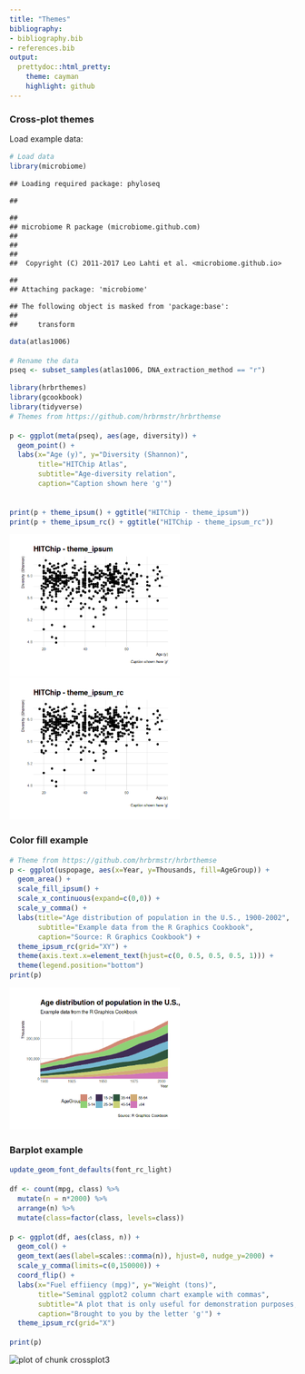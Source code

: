 ```yaml
---
title: "Themes"
bibliography: 
- bibliography.bib
- references.bib
output: 
  prettydoc::html_pretty:
    theme: cayman
    highlight: github
---
```

<!--
  %\VignetteEngine{knitr::rmarkdown}
  %\VignetteIndexEntry{microbiome tutorial - clustering}
  %\usepackage[utf8]{inputenc}
  %\VignetteEncoding{UTF-8}  
-->


### Cross-plot themes


Load example data:


```r
# Load data
library(microbiome)
```

```
## Loading required package: phyloseq
```

```
## 
```

```
## 
## microbiome R package (microbiome.github.com)
##           
## 
## 
##  Copyright (C) 2011-2017 Leo Lahti et al. <microbiome.github.io>
```

```
## 
## Attaching package: 'microbiome'
```

```
## The following object is masked from 'package:base':
## 
##     transform
```

```r
data(atlas1006)

# Rename the data
pseq <- subset_samples(atlas1006, DNA_extraction_method == "r")
```



```r
library(hrbrthemes)
library(gcookbook)
library(tidyverse)
# Themes from https://github.com/hrbrmstr/hrbrthemse

p <- ggplot(meta(pseq), aes(age, diversity)) +
  geom_point() +
  labs(x="Age (y)", y="Diversity (Shannon)",
       title="HITChip Atlas",
       subtitle="Age-diversity relation",
       caption="Caption shown here 'g'") 


print(p + theme_ipsum() + ggtitle("HITChip - theme_ipsum"))
print(p + theme_ipsum_rc() + ggtitle("HITChip - theme_ipsum_rc"))
```

<img src="figure/crossplot1-1.png" title="plot of chunk crossplot1" alt="plot of chunk crossplot1" width="300px" /><img src="figure/crossplot1-2.png" title="plot of chunk crossplot1" alt="plot of chunk crossplot1" width="300px" />


### Color fill example


```r
# Theme from https://github.com/hrbrmstr/hrbrthemse
p <- ggplot(uspopage, aes(x=Year, y=Thousands, fill=AgeGroup)) + 
  geom_area() +
  scale_fill_ipsum() +
  scale_x_continuous(expand=c(0,0)) +
  scale_y_comma() +
  labs(title="Age distribution of population in the U.S., 1900-2002",
       subtitle="Example data from the R Graphics Cookbook",
       caption="Source: R Graphics Cookbook") +
  theme_ipsum_rc(grid="XY") +
  theme(axis.text.x=element_text(hjust=c(0, 0.5, 0.5, 0.5, 1))) +
  theme(legend.position="bottom")
print(p)  
```

<img src="figure/crossplot2-1.png" title="plot of chunk crossplot2" alt="plot of chunk crossplot2" width="300px" />

### Barplot example


```r
update_geom_font_defaults(font_rc_light)

df <- count(mpg, class) %>% 
  mutate(n = n*2000) %>% 
  arrange(n) %>% 
  mutate(class=factor(class, levels=class)) 

p <- ggplot(df, aes(class, n)) +
  geom_col() +
  geom_text(aes(label=scales::comma(n)), hjust=0, nudge_y=2000) +
  scale_y_comma(limits=c(0,150000)) +
  coord_flip() +
  labs(x="Fuel effiiency (mpg)", y="Weight (tons)",
       title="Seminal ggplot2 column chart example with commas",
       subtitle="A plot that is only useful for demonstration purposes, esp since you'd never\nreally want direct labels and axis labels",
       caption="Brought to you by the letter 'g'") + 
  theme_ipsum_rc(grid="X")

print(p)
```

<img src="figure/crossplot3-1.png" title="plot of chunk crossplot3" alt="plot of chunk crossplot3" width="300px" />
